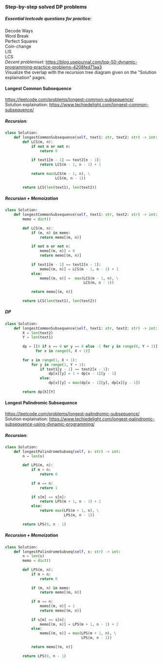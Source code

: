 ### Step-by-step solved DP problems
##### Essential leetcode questions for practice:
Decode Ways <br />
Word Break <br />
Perfect Squares <br />
Coin-change <br />
LIS <br />
LCS <br /> 
_Decent problemset:_ https://blog.usejournal.com/top-50-dynamic-programming-practice-problems-4208fed71aa3 <br />
Visualize the overlap with the recursion tree diagram given on the "Solution explaination" pages. <br />

#### Longest Common Subsequence
https://leetcode.com/problems/longest-common-subsequence/ <br />
Solution explaination: https://www.techiedelight.com/longest-common-subsequence/ <br />

##### Recursion:
```py
class Solution:
    def longestCommonSubsequence(self, text1: str, text2: str) -> int:
        def LCS(m, n):
            if not m or not n:
                return 0
            
            if text1[m - 1] == text2[n - 1]:
                return LCS(m - 1, n - 1) + 1
                
            return max(LCS(m - 1, n), \
                       LCS(m, n - 1))
        
        return LCS(len(text1), len(text2))
```

##### Recursion + Memoization
```py
class Solution:
    def longestCommonSubsequence(self, text1: str, text2: str) -> int:
        memo = dict()
        
        def LCS(m, n):
            if (m, n) in memo:
                return memo[(m, n)]
            
            if not m or not n:
                memo[(m, n)] = 0
                return memo[(m, n)]
            
            if text1[m - 1] == text2[n - 1]:
                memo[(m, n)] = LCS(m - 1, n - 1) + 1
            else:
                memo[(m, n)] =  max(LCS(m - 1, n), \
                                    LCS(m, n - 1))
            
            return memo[(m, n)]
        
        return LCS(len(text1), len(text2))
```

##### DP
```py
class Solution:
    def longestCommonSubsequence(self, text1: str, text2: str) -> int:
        X = len(text2)
        Y = len(text1)
        
        dp = [[0 if x == 0 or y == 0 else -1 for y in range(0, Y + 1)] \
              for x in range(0, X + 1)]
        
        for x in range(1, X + 1):
            for y in range(1, Y + 1):
                if text1[y - 1] == text2[x - 1]:
                    dp[x][y] = 1 + dp[x - 1][y - 1]
                else:
                    dp[x][y] = max(dp[x - 1][y], dp[x][y - 1])
        
        return dp[X][Y]
```

#### Longest Palindromic Subsequence
https://leetcode.com/problems/longest-palindromic-subsequence/ <br />
Solution explaination: https://www.techiedelight.com/longest-palindromic-subsequence-using-dynamic-programming/ <br />

##### Recursion:
```py
class Solution:
    def longestPalindromeSubseq(self, s: str) -> int:
        n = len(s)
        
        def LPS(m, n):
            if m > n:
                return 0
            
            if m == n:
                return 1
            
            if s[m] == s[n]:
                return LPS(m + 1, n - 1) + 2
            else:
                return max(LPS(m + 1, n), \
                           LPS(m, n - 1))
            
        return LPS(0, n - 1)
```

##### Recursion + Memoization
```py
class Solution:
    def longestPalindromeSubseq(self, s: str) -> int:
        n = len(s)
        memo = dict()
        
        def LPS(m, n):
            if m > n:
                return 0
            
            if (m, n) in memo:
                return memo[(m, n)]
            
            if m == n:
                memo[(m, n)] = 1
                return memo[(m, n)]
            
            if s[m] == s[n]:
                memo[(m, n)] = LPS(m + 1, n - 1) + 2
            else:
                memo[(m, n)] = max(LPS(m + 1, n), \
                                   LPS(m, n - 1))
            
            return memo[(m, n)]
            
        return LPS(0, n - 1)
```